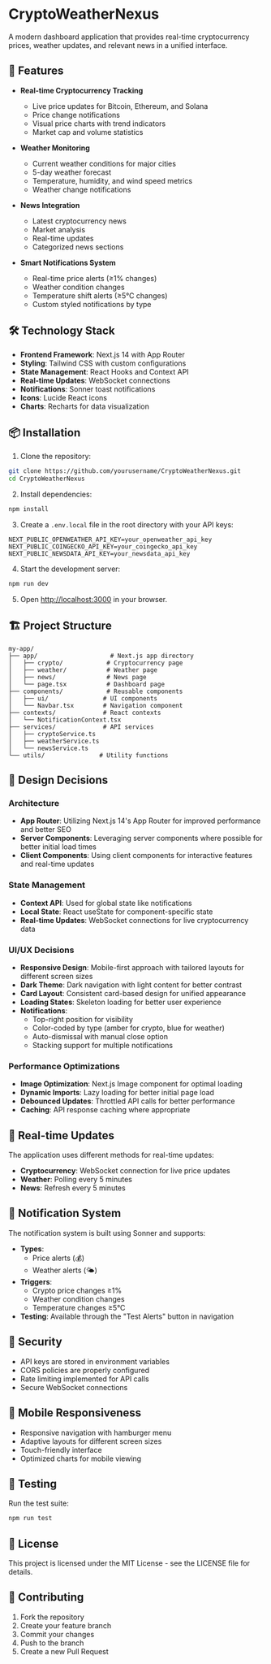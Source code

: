 # CryptoWeatherNexus

A modern dashboard application that provides real-time cryptocurrency prices, weather updates, and relevant news in a unified interface.

## 🚀 Features

- **Real-time Cryptocurrency Tracking**
  - Live price updates for Bitcoin, Ethereum, and Solana
  - Price change notifications
  - Visual price charts with trend indicators
  - Market cap and volume statistics

- **Weather Monitoring**
  - Current weather conditions for major cities
  - 5-day weather forecast
  - Temperature, humidity, and wind speed metrics
  - Weather change notifications

- **News Integration**
  - Latest cryptocurrency news
  - Market analysis
  - Real-time updates
  - Categorized news sections

- **Smart Notifications System**
  - Real-time price alerts (≥1% changes)
  - Weather condition changes
  - Temperature shift alerts (≥5°C changes)
  - Custom styled notifications by type

## 🛠️ Technology Stack

- **Frontend Framework**: Next.js 14 with App Router
- **Styling**: Tailwind CSS with custom configurations
- **State Management**: React Hooks and Context API
- **Real-time Updates**: WebSocket connections
- **Notifications**: Sonner toast notifications
- **Icons**: Lucide React icons
- **Charts**: Recharts for data visualization

## 📦 Installation

1. Clone the repository:
```bash
git clone https://github.com/yourusername/CryptoWeatherNexus.git
cd CryptoWeatherNexus
```

2. Install dependencies:
```bash
npm install
```

3. Create a `.env.local` file in the root directory with your API keys:
```env
NEXT_PUBLIC_OPENWEATHER_API_KEY=your_openweather_api_key
NEXT_PUBLIC_COINGECKO_API_KEY=your_coingecko_api_key
NEXT_PUBLIC_NEWSDATA_API_KEY=your_newsdata_api_key
```

4. Start the development server:
```bash
npm run dev
```

5. Open [http://localhost:3000](http://localhost:3000) in your browser.

## 🏗️ Project Structure

```
my-app/
├── app/                    # Next.js app directory
│   ├── crypto/            # Cryptocurrency page
│   ├── weather/           # Weather page
│   ├── news/              # News page
│   └── page.tsx           # Dashboard page
├── components/            # Reusable components
│   ├── ui/               # UI components
│   └── Navbar.tsx        # Navigation component
├── contexts/             # React contexts
│   └── NotificationContext.tsx
├── services/             # API services
│   ├── cryptoService.ts
│   ├── weatherService.ts
│   └── newsService.ts
└── utils/               # Utility functions
```

## 🎨 Design Decisions

### Architecture
- **App Router**: Utilizing Next.js 14's App Router for improved performance and better SEO
- **Server Components**: Leveraging server components where possible for better initial load times
- **Client Components**: Using client components for interactive features and real-time updates

### State Management
- **Context API**: Used for global state like notifications
- **Local State**: React useState for component-specific state
- **Real-time Updates**: WebSocket connections for live cryptocurrency data

### UI/UX Decisions
- **Responsive Design**: Mobile-first approach with tailored layouts for different screen sizes
- **Dark Theme**: Dark navigation with light content for better contrast
- **Card Layout**: Consistent card-based design for unified appearance
- **Loading States**: Skeleton loading for better user experience
- **Notifications**: 
  - Top-right position for visibility
  - Color-coded by type (amber for crypto, blue for weather)
  - Auto-dismissal with manual close option
  - Stacking support for multiple notifications

### Performance Optimizations
- **Image Optimization**: Next.js Image component for optimal loading
- **Dynamic Imports**: Lazy loading for better initial page load
- **Debounced Updates**: Throttled API calls for better performance
- **Caching**: API response caching where appropriate

## 🔄 Real-time Updates

The application uses different methods for real-time updates:
- **Cryptocurrency**: WebSocket connection for live price updates
- **Weather**: Polling every 5 minutes
- **News**: Refresh every 5 minutes

## 🚨 Notification System

The notification system is built using Sonner and supports:
- **Types**: 
  - Price alerts (💰)
  - Weather alerts (🌤️)
- **Triggers**:
  - Crypto price changes ≥1%
  - Weather condition changes
  - Temperature changes ≥5°C
- **Testing**: Available through the "Test Alerts" button in navigation

## 🔐 Security

- API keys are stored in environment variables
- CORS policies are properly configured
- Rate limiting implemented for API calls
- Secure WebSocket connections

## 📱 Mobile Responsiveness

- Responsive navigation with hamburger menu
- Adaptive layouts for different screen sizes
- Touch-friendly interface
- Optimized charts for mobile viewing

## 🧪 Testing

Run the test suite:
```bash
npm run test
```

## 📄 License

This project is licensed under the MIT License - see the LICENSE file for details.

## 🤝 Contributing

1. Fork the repository
2. Create your feature branch
3. Commit your changes
4. Push to the branch
5. Create a new Pull Request 